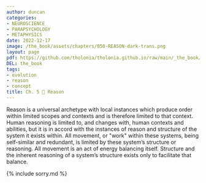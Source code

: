 ```yaml
---
author: duncan
categories:
- NEUROSCIENCE
- PARAPSYCHOLOGY
- METAPHYSICS
date: 2022-12-17
image: /the_book/assets/chapters/050-REASON-dark-trans.png
layout: page
pdf: https://github.com/tholonia/tholonia.github.io/raw/main/_the_book/assets/chapters/050-REASON.pdf
DEL: the_book
tags:
- evolution
- reason
- concept
title: Ch. 5 📜 Reason
---
```


Reason is a universal archetype with local instances which produce order within limited scopes and contexts and is therefore limited to that context.  Human reasoning is limited to, and changes with, human contexts and abilities, but it is in accord with the instances of reason and structure of the system it exists within.  All movement, or "work" within these systems, being self-similar and redundant, is limited by these system’s structure or reasoning.  All movement is an act of energy balancing itself.  Structure and the inherent reasoning of a system’s structure exists only to facilitate that balance.<!--more-->

{% include sorry.md %}